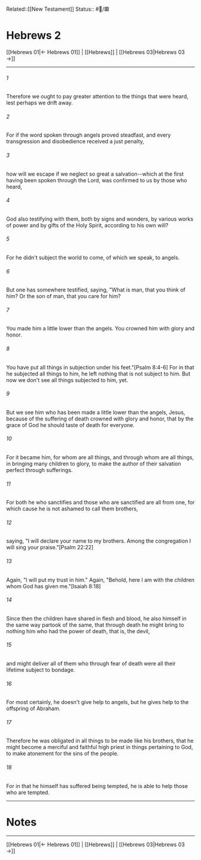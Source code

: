 Related::[[New Testament]]
Status:: #📖/🟥
# Hebrews 2

[[Hebrews 01|← Hebrews 01]] | [[Hebrews]] | [[Hebrews 03|Hebrews 03 →]]
***



###### 1 
Therefore we ought to pay greater attention to the things that were heard, lest perhaps we drift away. 

###### 2 
For if the word spoken through angels proved steadfast, and every transgression and disobedience received a just penalty, 

###### 3 
how will we escape if we neglect so great a salvation--which at the first having been spoken through the Lord, was confirmed to us by those who heard, 

###### 4 
God also testifying with them, both by signs and wonders, by various works of power and by gifts of the Holy Spirit, according to his own will? 

###### 5 
For he didn't subject the world to come, of which we speak, to angels. 

###### 6 
But one has somewhere testified, saying, "What is man, that you think of him? Or the son of man, that you care for him? 

###### 7 
You made him a little lower than the angels. You crowned him with glory and honor. 

###### 8 
You have put all things in subjection under his feet."<crossref intro="2:8">[Psalm 8:4-6]</crossref> For in that he subjected all things to him, he left nothing that is not subject to him. But now we don't see all things subjected to him, yet. 

###### 9 
But we see him who has been made a little lower than the angels, Jesus, because of the suffering of death crowned with glory and honor, that by the grace of God he should taste of death for everyone. 

###### 10 
For it became him, for whom are all things, and through whom are all things, in bringing many children to glory, to make the author of their salvation perfect through sufferings. 

###### 11 
For both he who sanctifies and those who are sanctified are all from one, for which cause he is not ashamed to call them brothers, 

###### 12 
saying, "I will declare your name to my brothers. Among the congregation I will sing your praise."<crossref intro="2:12">[Psalm 22:22]</crossref> 

###### 13 
Again, "I will put my trust in him." Again, "Behold, here I am with the children whom God has given me."<crossref intro="2:13">[Isaiah 8:18]</crossref> 

###### 14 
Since then the children have shared in flesh and blood, he also himself in the same way partook of the same, that through death he might bring to nothing him who had the power of death, that is, the devil, 

###### 15 
and might deliver all of them who through fear of death were all their lifetime subject to bondage. 

###### 16 
For most certainly, he doesn't give help to angels, but he gives help to the offspring of Abraham. 

###### 17 
Therefore he was obligated in all things to be made like his brothers, that he might become a merciful and faithful high priest in things pertaining to God, to make atonement for the sins of the people. 

###### 18 
For in that he himself has suffered being tempted, he is able to help those who are tempted.

---
# Notes


***
[[Hebrews 01|← Hebrews 01]] | [[Hebrews]] | [[Hebrews 03|Hebrews 03 →]]
